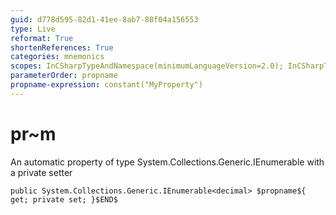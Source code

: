 ```yaml
---
guid: d778d595-82d1-41ee-8ab7-88f04a156553
type: Live
reformat: True
shortenReferences: True
categories: mnemonics
scopes: InCSharpTypeAndNamespace(minimumLanguageVersion=2.0); InCSharpTypeMember(minimumLanguageVersion=2.0)
parameterOrder: propname
propname-expression: constant("MyProperty")
---
```


# pr~m

An automatic property of type System.Collections.Generic.IEnumerable<decimal> with a private setter

```
public System.Collections.Generic.IEnumerable<decimal> $propname${ get; private set; }$END$
```
